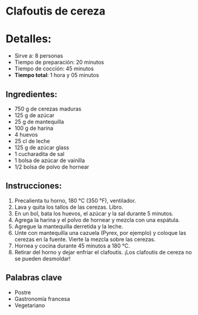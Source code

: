 # Clafoutis de cereza

# Detalles:
* Sirve a: 8 personas
* Tiempo de preparación: 20 minutos
* Tiempo de cocción: 45 minutos
* **Tiempo total**: 1 hora y 05 minutos

## Ingredientes:
* 750 g de cerezas maduras
* 125 g de azúcar
* 25 g de mantequilla
* 100 g de harina
* 4 huevos
* 25 cl de leche
* 125 g de azúcar glass
* 1 cucharadita de sal
* 1 bolsa de azúcar de vainilla
* 1/2 bolsa de polvo de hornear

## Instrucciones:
1. Precalienta tu horno, 180 °C (350 °F), ventilador.
1. Lava y quita los tallos de las cerezas. Libro.
1. En un bol, bata los huevos, el azúcar y la sal durante 5 minutos.
1. Agrega la harina y el polvo de hornear y mezcla con una espátula. 
1. Agregue la mantequilla derretida y la leche.
1. Unte con mantequilla una cazuela (Pyrex, por ejemplo) y coloque las cerezas en la fuente. Vierte la mezcla sobre las cerezas.
1. Hornea y cocina durante 45 minutos a 180 °C. 
1. Retirar del horno y dejar enfriar el clafoutis. ¡Los clafoutis de cereza no se pueden desmoldar!

## Palabras clave
* Postre
* Gastronomía francesa
* Vegetariano